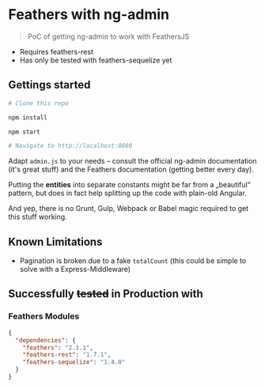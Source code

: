 # Feathers with ng-admin

> PoC of getting ng-admin to work with FeathersJS

- Requires feathers-rest
- Has only be tested with feathers-sequelize yet

## Gettings started
```bash
# Clone this repo

npm install

npm start

# Navigate to http://localhost:8080
```

Adapt `admin.js` to your needs – consult the official ng-admin documentation (it's great stuff) and the Feathers documentation (getting better every day).

Putting the **entities** into separate constants might be far from a „beautiful“ pattern, but does in fact help splitting up the code with plain-old Angular.

And yep, there is no Grunt, Gulp, Webpack or Babel magic required to get this stuff working.

## Known Limitations
- Pagination is broken due to a fake `totalCount` (this could be simple to solve with a Express-Middleware)

## Successfully ~~tested~~ in Production with

### Feathers Modules
```json
{
  "dependencies": {
    "feathers": "2.1.1",
    "feathers-rest": "1.7.1",
    "feathers-sequelize": "1.4.0"
  }
}
```